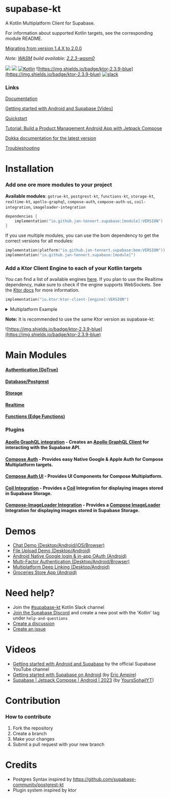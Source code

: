 # supabase-kt

A Kotlin Multiplatform Client for Supabase.

For information about supported Kotlin targets, see the corresponding module README.

[Migrating from version 1.4.X to 2.0.0](/MIGRATION.md)

*Note: [WASM](https://github.com/supabase-community/supabase-kt/issues/86) build available: [2.2.3-wasm0](https://github.com/supabase-community/supabase-kt/releases/tag/2.2.2-wasm0)*

[![](https://img.shields.io/github/release/supabase-community/supabase-kt?label=stable)](https://github.com/supabase-community/supabase-kt/releases) 
[![](https://badgen.net/github/release/supabase-community/supabase-kt?label=prerelease)](https://central.sonatype.com/search?q=io.github.jan.supabase&smo=true) 
[![Kotlin](https://img.shields.io/badge/kotlin-1.9.23-blue.svg?logo=kotlin)](http://kotlinlang.org) 
![https://img.shields.io/badge/ktor-2.3.9-blue](https://img.shields.io/badge/ktor-2.3.9-blue)
[![slack](https://img.shields.io/badge/slack-%23supabase--kt-purple.svg?logo=slack)](https://kotlinlang.slack.com/archives/C06QXPC7064)

### Links

[Documentation](https://supabase.com/docs/reference/kotlin/introduction)

[Getting started with Android and Supabase [Video]](https://www.youtube.com/watch?v=_iXUVJ6HTHU)

[Quickstart](https://supabase.com/docs/guides/getting-started/quickstarts/kotlin)

[Tutorial: Build a Product Management Android App with Jetpack Compose](https://supabase.com/docs/guides/getting-started/tutorials/with-kotlin)

[Dokka documentation for the latest version](https://supabase-community.github.io/supabase-kt/)

[Troubleshooting](/TROUBLESHOOTING.MD)

# Installation

### Add one ore more modules to your project

**Available modules**: `gotrue-kt`, `postgrest-kt`, `functions-kt`, `storage-kt`, `realtime-kt`, `apollo-graphql`, `compose-auth`, `compose-auth-ui`, `coil-integration`, `imageloader-integration`

```kotlin
dependencies {
    implementation("io.github.jan-tennert.supabase:[module]:VERSION")
}
```

If you use multiple modules, you can use the bom dependency to get the correct versions for all
modules:

```kotlin
implementation(platform("io.github.jan-tennert.supabase:bom:VERSION"))
implementation("io.github.jan-tennert.supabase:[module]")
```

### Add a Ktor Client Engine to each of your Kotlin targets

You can find a list of available engines [here](https://ktor.io/docs/http-client-engines.html).
If you plan to use the Realtime dependency, make sure to check if the engine supports WebSockets. See the [Ktor docs](https://ktor.io/docs/http-client-engines.html#limitations) for more information.


```kotlin
implementation("io.ktor:ktor-client-[engine]:VERSION")
```

<details>
<summary>Multiplatform Example</summary>

For targets: `jvm`, `android`, `js`, `ios`

```kotlin
val commonMain by getting {
    dependencies {
        //supabase modules
    }
}
val jvmMain by getting {
    dependencies {
        implementation("io.ktor:ktor-client-cio:KTOR_VERSION")
    }
}
val androidMain by getting {
    dependsOn(jvmMain)
}
val jsMain by getting {
    dependencies {
        implementation("io.ktor:ktor-client-js:KTOR_VERSION")
    }
}
val iosMain by getting {
    dependencies {
        implementation("io.ktor:ktor-client-darwin:KTOR_VERSION")
    }
}
```
</details>

**Note:** It is recommended to use the same Ktor version as supabase-kt:

![https://img.shields.io/badge/ktor-2.3.9-blue](https://img.shields.io/badge/ktor-2.3.9-blue)

# Main Modules

#### [Authentication (GoTrue)](/GoTrue)

#### [Database/Postgrest](/Postgrest)

#### [Storage](/Storage)

#### [Realtime](/Realtime)

#### [Functions (Edge Functions)](/Functions)

### Plugins

#### [Apollo GraphQL integration](/plugins/ApolloGraphQL) - Creates an [Apollo GraphQL Client](https://github.com/apollographql/apollo-kotlin) for interacting with the Supabase API.

#### [Compose Auth](/plugins/ComposeAuth) - Provides easy Native Google & Apple Auth for Compose Multiplatform targets.

#### [Compose Auth UI](/plugins/ComposeAuthUI) - Provides UI Components for Compose Multiplatform.

#### [Coil Integration](/plugins/CoilIntegration) - Provides a [Coil](https://github.com/coil-kt/coil) Integration for displaying images stored in Supabase Storage.

#### [Compose-ImageLoader Integration](/plugins/ImageLoaderIntegration) - Provides a [Compose ImageLoader](https://github.com/qdsfdhvh/compose-imageloader) Integration for displaying images stored in Supabase Storage.

# Demos

- [Chat Demo (Desktop/Android/iOS/Browser)](https://github.com/supabase-community/supabase-kt/tree/master/demos/chat-demo-mpp)
- [File Upload Demo (Desktop/Android)](https://github.com/supabase-community/supabase-kt/tree/master/demos/file-upload)
- [Android Native Google login & in-app OAuth (Android)](https://github.com/supabase-community/supabase-kt/tree/master/demos/android-login)
- [Multi-Factor Authentication (Desktop/Android/Browser)](https://github.com/supabase-community/supabase-kt/tree/master/demos/multi-factor-authentication)
- [Multiplatform Deep Linking (Desktop/Android)](https://github.com/supabase-community/supabase-kt/tree/master/demos/multiplatform-deeplinks)
- [Groceries Store App (Android)](https://github.com/hieuwu/android-groceries-store)

# Need help?

- Join the [#supabase-kt](https://kotlinlang.slack.com/archives/C06QXPC7064) Kotlin Slack channel
- [Join the Supabase Discord](https://discord.supabase.com) and create a new post with the 'Kotlin' tag under `help-and-questions`
- [Create a discussion](https://github.com/supabase-community/supabase-kt/discussions/new/choose)
- [Create an issue](https://github.com/supabase-community/supabase-kt/issues/new/choose)

# Videos

- [Getting started with Android and Supabase](https://www.youtube.com/watch?v=_iXUVJ6HTHU) by the official Supabase YouTube channel
- [Getting started with Supabase on Android](https://www.youtube.com/watch?v=SGr73sWMX6w) (by [Eric Ampire](https://www.youtube.com/@eric-ampire))
- [Supabase | Jetpack Compose | Android | 2023](https://www.youtube.com/playlist?list=PL91kV_wdjTlcGQdcZzkuid094as5eUlwU) (by [YoursSohailYT](https://www.youtube.com/@YoursSohailYT))

# Contribution

### How to contribute

1. Fork the repository
2. Create a branch
3. Make your changes
4. Submit a pull request with your new branch

# Credits

- Postgres Syntax inspired by https://github.com/supabase-community/postgrest-kt
- Plugin system inspired by ktor
